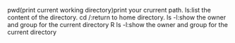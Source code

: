 pwd(print current working directory)print your crurrent path.
ls:list the content of the directory.
cd /:return to home directory.
ls -l:show the owner and group for the current directory R
ls -l:show the owner and group for the current directory
